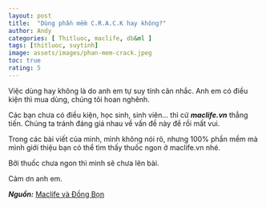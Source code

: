 ```yaml
---
layout: post
title:  "Dùng phần mềm C.R.A.C.K hay không?"
author: Andy
categories: [ Thitluoc, maclife, db&ml ]
tags: [thitluoc, suytinh]
image: assets/images/phan-mem-crack.jpeg
toc: true
rating: 5
---
```


Việc dùng hay không là do anh em tự suy tính cân nhắc. Anh em có điều kiện thì mua dùng, chúng tôi hoan nghênh.

Các bạn chưa có điều kiện, học sinh, sinh viên... thì cứ ***maclife.vn*** thẳng tiến. Chúng ta tránh đáng giá nhau về vấn đề này để rồi mất vui.

Trong các bài viết của mình, mình không nói rõ, nhưng 100% phần mềm mà mình giới thiệu bạn có thể tìm thấy thuốc ngon ở maclife.vn nhé.

Bởi thuốc chưa ngon thì mình sẽ chưa lên bài.

Cảm ơn anh em.

***Nguồn:*** [Maclife và Đồng Bọn](https://www.facebook.com/groups/maclife.vn/permalink/718791245474142)
